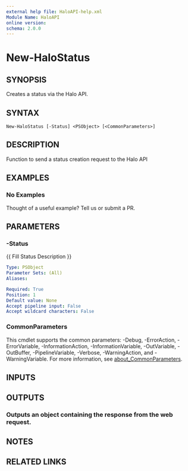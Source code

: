 ```yaml
---
external help file: HaloAPI-help.xml
Module Name: HaloAPI
online version:
schema: 2.0.0
---
```


# New-HaloStatus

## SYNOPSIS
Creates a status via the Halo API.

## SYNTAX

```
New-HaloStatus [-Status] <PSObject> [<CommonParameters>]
```

## DESCRIPTION
Function to send a status creation request to the Halo API

## EXAMPLES

### No Examples

Thought of a useful example? Tell us or submit a PR.

## PARAMETERS

### -Status
{{ Fill Status Description }}

```yaml
Type: PSObject
Parameter Sets: (All)
Aliases:

Required: True
Position: 1
Default value: None
Accept pipeline input: False
Accept wildcard characters: False
```

### CommonParameters
This cmdlet supports the common parameters: -Debug, -ErrorAction, -ErrorVariable, -InformationAction, -InformationVariable, -OutVariable, -OutBuffer, -PipelineVariable, -Verbose, -WarningAction, and -WarningVariable. For more information, see [about_CommonParameters](http://go.microsoft.com/fwlink/?LinkID=113216).

## INPUTS

## OUTPUTS

### Outputs an object containing the response from the web request.
## NOTES

## RELATED LINKS
